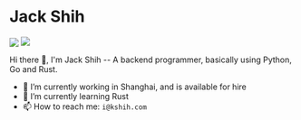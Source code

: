 # Jack Shih

<p>
<img align="center" src="https://github-readme-stats.vercel.app/api?username=nkypy&show_icons=true&hide_title=true&hide_rank=false&hide=issues&count_private=true&disable_animations=true"/>
<img align="top" src="https://github-readme-stats.vercel.app/api/top-langs/?username=nkypy&layout=compact&langs_count=4"/>
</p>

Hi there 👋, I'm Jack Shih -- A backend programmer, basically using Python, Go and Rust.

- 🔭 I’m currently working in Shanghai, and is available for hire
- 🌱 I’m currently learning Rust
- 📫 How to reach me: ```i@kshih.com```
